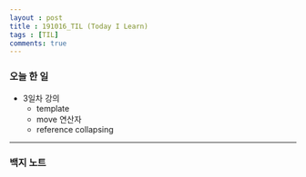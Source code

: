 ```yaml
---
layout : post
title : 191016_TIL (Today I Learn)
tags : [TIL]
comments: true
---
```

### 오늘 한 일
- 3일차 강의
  - template
  - move 연산자
  - reference collapsing

---
### 백지 노트

